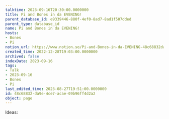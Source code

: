 ```yaml
---
talktime: 2023-09-16T20:30:00.0000000
title: Pi and Bones in da EVENING!
parent_database_id: e9339446-880f-4ef0-8ad7-8ad1f507dded
parent_type: database_id
name: Pi and Bones in da EVENING!
hosts:
- Bones
- Pi
notion_url: https://www.notion.so/Pi-and-Bones-in-da-EVENING-48c68832da9e4ce7acae09b96ff4d2a2
created_time: 2022-12-28T19:03:00.0000000
archived: false
indexDate: 2023-09-16
tags:
- Talk
- 2023-09-16
- Bones
- Pi
last_edited_time: 2023-08-27T19:51:00.0000000
id: 48c68832-da9e-4ce7-acae-09b96ff4d2a2
object: page
---
```


Ideas:
























